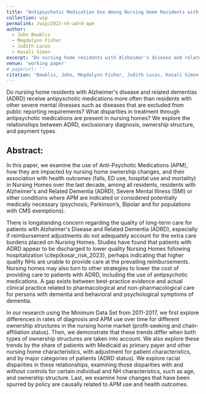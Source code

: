 ```yaml
---
title: "Antipsychotic Medication Use Among Nursing Home Residents with Alzheimer's Disease and Related Dementias: Ownership Structures"
collection: wip
permalink: /wip/2023-nh-adrd-apm
author:
  - John Bowblis
  - Megdalynn Fisher
  - Judith Lucas
  - Kosali Simon
excerpt: "Do nursing home residents with Alzheimer's disease and related dementias (ADRD) receiving antipyschotic medications more often based on ownership structures, and do rates of diagnosis excluding public reporting requirements of antipsychotic medication use differ by these ownership structures?"
venue: 'working paper'
# paperurl: ''
citation: "Bowblis, John, Megdalynn Fisher, Judith Lucas, Kosali Simon. &quot;Antipsychotic Medication Use Among Nursing Home Residents with Alzheimer's Disease and Related Dementias: Ownership Structures and Racial Disparities.&quot; <i>work in progress</i>."
---
```

Do nursing home residents with Alzheimer's disease and related dementias (ADRD) receive antipyschotic medications more often than residents with other severe mental illnesses such as diseases that are excluded from public reporting requirements? What disparities in treatment through antipsychotic medications are present in nursing homes? We explore the relationships between ADRD, exclusionary diagnosis, ownership structure, and payment types.


## Abstract:

In this paper, we examine the use of Anti-Psychotic Medications (APM), how they are impacted by nursing home ownership changes, and their association with health outcomes (falls, ED use, hospital use and mortality) in Nursing Homes over the last decade, among all residents, residents with Alzheimer's and Related Dementia (ADRD), Severe Mental Illness (SMI) or other conditions where APM are indicated or considered potentially medically necessary (psychosis, Parkinson’s, Bipolar and for populations with CMS exemptions).


There is longstanding concern regarding the quality of long-term care for patients with Alzheimer's Disease and Related Dementia (ADRD), especially if reimbursement adjustments do not adequately account for the extra care burdens placed on Nursing Homes. Studies have found that patients with ADRD appear to be discharged to lower quality Nursing Homes following hospitalization \citep{kosar_risk_2023}, perhaps indicating that higher quality NHs are unable to provide care at the prevailing reimbursements. Nursing homes may also turn to other strategies to lower the cost of providing care to patients with ADRD, including the use of antipsychotic medications. A gap exists between best-practice evidence and actual clinical practice related to pharmacological and non-pharmacological care for persons with dementia and behavioral and psychological symptoms of dementia. 


In our research using the Minimum Data Set from 2011-2017, we first explore differences in rates of diagnosis and APM use over time for different ownership structures in the nursing home market (profit-seeking and chain-affiliation status). Then, we demonstrate that these trends differ when both types of ownership structures are taken into account. We also explore these trends by the share of patients with Medicaid as primary payer and other nursing home characteristics, with adjustment for patient characteristics, and by major categories of patients (ADRD status). We explore racial disparities in these relationships, examining those disparities with and without controls for certain individual and NH characteristics, such as age, and ownership structure. Last, we examine how changes that have been spurred by policy are causally related to APM use and health outcomes. 

<!--- [Download paper here](http://academicpages.github.io/files/paper1.pdf) --->

